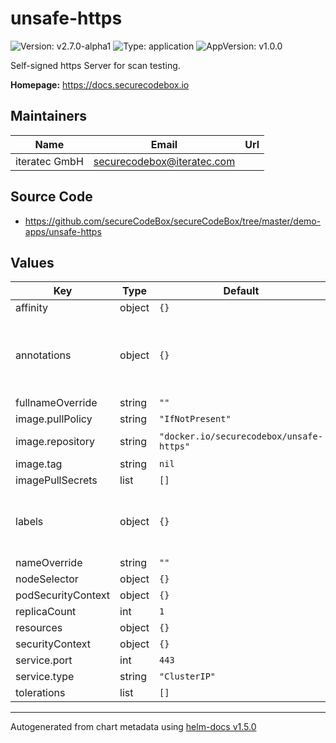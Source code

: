 # unsafe-https

![Version: v2.7.0-alpha1](https://img.shields.io/badge/Version-v2.7.0--alpha1-informational?style=flat-square) ![Type: application](https://img.shields.io/badge/Type-application-informational?style=flat-square) ![AppVersion: v1.0.0](https://img.shields.io/badge/AppVersion-v1.0.0-informational?style=flat-square)

Self-signed https Server for scan testing.

**Homepage:** <https://docs.securecodebox.io>

## Maintainers

| Name | Email | Url |
| ---- | ------ | --- |
| iteratec GmbH | securecodebox@iteratec.com |  |

## Source Code

* <https://github.com/secureCodeBox/secureCodeBox/tree/master/demo-apps/unsafe-https>

## Values

| Key | Type | Default | Description |
|-----|------|---------|-------------|
| affinity | object | `{}` |  |
| annotations | object | `{}` | add annotations to the deployment, service and pods |
| fullnameOverride | string | `""` |  |
| image.pullPolicy | string | `"IfNotPresent"` |  |
| image.repository | string | `"docker.io/securecodebox/unsafe-https"` | Container Image |
| image.tag | string | `nil` |  |
| imagePullSecrets | list | `[]` |  |
| labels | object | `{}` | add labels to the deployment, service and pods |
| nameOverride | string | `""` |  |
| nodeSelector | object | `{}` |  |
| podSecurityContext | object | `{}` |  |
| replicaCount | int | `1` |  |
| resources | object | `{}` |  |
| securityContext | object | `{}` |  |
| service.port | int | `443` |  |
| service.type | string | `"ClusterIP"` |  |
| tolerations | list | `[]` |  |

----------------------------------------------
Autogenerated from chart metadata using [helm-docs v1.5.0](https://github.com/norwoodj/helm-docs/releases/v1.5.0)
